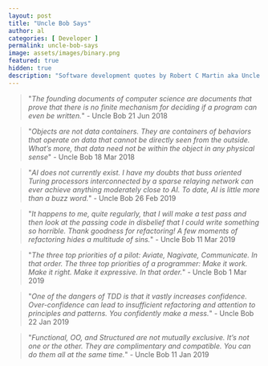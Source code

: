 ```yaml
---
layout: post
title: "Uncle Bob Says"
author: al
categories: [ Developer ]
permalink: uncle-bob-says
image: assets/images/binary.png
featured: true
hidden: true
description: "Software development quotes by Robert C Martin aka Uncle Bob"
---
```

> "_The founding documents of computer science are documents that prove that there is no finite mechanism for deciding if a program can even be written._" - Uncle Bob 21 Jun 2018

> "_Objects are not data containers. They are containers of behaviors that operate on data that cannot be directly seen from the outside. What’s more, that data need not be within the object in any physical sense_" - Uncle Bob 18 Mar 2018

> "_AI does not currently exist. I have my doubts that buss oriented Turing processors interconnected by a sparse relaying network can ever achieve anything moderately close to AI. To date, AI is little more than a buzz word._" - Uncle Bob 26 Feb 2019

> "_It happens to me, quite regularly, that I will make a test pass and then look at the passing code in disbelief that I could write something so horrible. Thank goodness for refactoring! A few moments of refactoring hides a multitude of sins._" - Uncle Bob 11 Mar 2019

> "_The three top priorities of a pilot: Aviate, Nagivate, Communicate. In that order. The three top priorities of a programmer: Make it work. Make it right. Make it expressive. In that order._" - Uncle Bob 1 Mar 2019

> "_One of the dangers of TDD is that it vastly increases confidence. Over-confidence can lead to insufficient refactoring and attention to principles and patterns. You confidently make a mess._" - Uncle Bob 22 Jan 2019

> "_Functional, OO, and Structured are not mutually exclusive.  It’s not one or the other.  They are complimentary and compatible.  You can do them all at the same time._" - Uncle Bob 11 Jan 2019
